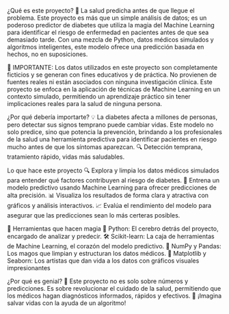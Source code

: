 ¿Qué es este proyecto?
🌱 La salud predicha antes de que llegue el problema. Este proyecto es más que un simple análisis de datos; es un poderoso predictor de diabetes que utiliza la magia del Machine Learning para identificar el riesgo de enfermedad en pacientes antes de que sea demasiado tarde. Con una mezcla de Python, datos médicos simulados y algoritmos inteligentes, este modelo ofrece una predicción basada en hechos, no en suposiciones.

🔬 IMPORTANTE: Los datos utilizados en este proyecto son completamente ficticios y se generan con fines educativos y de práctica. No provienen de fuentes reales ni están asociados con ninguna investigación clínica. Este proyecto se enfoca en la aplicación de técnicas de Machine Learning en un contexto simulado, permitiendo un aprendizaje práctico sin tener implicaciones reales para la salud de ninguna persona.

¿Por qué debería importarte?
💡 La diabetes afecta a millones de personas, pero detectar sus signos temprano puede cambiar vidas. Este modelo no solo predice, sino que potencia la prevención, brindando a los profesionales de la salud una herramienta predictiva para identificar pacientes en riesgo mucho antes de que los síntomas aparezcan.
🔍 Detección temprana, tratamiento rápido, vidas más saludables.

Lo que hace este proyecto
🔍 Explora y limpia los datos médicos simulados para entender qué factores contribuyen al riesgo de diabetes.
🤖 Entrena un modelo predictivo usando Machine Learning para ofrecer predicciones de alta precisión.
📊 Visualiza los resultados de forma clara y atractiva con gráficos y análisis interactivos.
📈 Evalúa el rendimiento del modelo para asegurar que las predicciones sean lo más certeras posibles.

🔧 Herramientas que hacen magia
🧠 Python: El cerebro detrás del proyecto, encargado de analizar y predecir.
🛠️ Scikit-learn: La caja de herramientas de Machine Learning, el corazón del modelo predictivo.
🔮 NumPy y Pandas: Los magos que limpian y estructuran los datos médicos.
🎨 Matplotlib y Seaborn: Los artistas que dan vida a los datos con gráficos visuales impresionantes

¿Por qué es genial?
🔬 Este proyecto no es solo sobre números y predicciones. Es sobre revolucionar el cuidado de la salud, permitiendo que los médicos hagan diagnósticos informados, rápidos y efectivos.
💪 ¡Imagina salvar vidas con la ayuda de un algoritmo!
